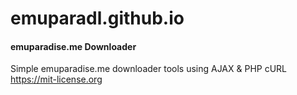# emuparadl.github.io
#### emuparadise.me Downloader
Simple emuparadise.me downloader tools using AJAX & PHP cURL  
https://mit-license.org

